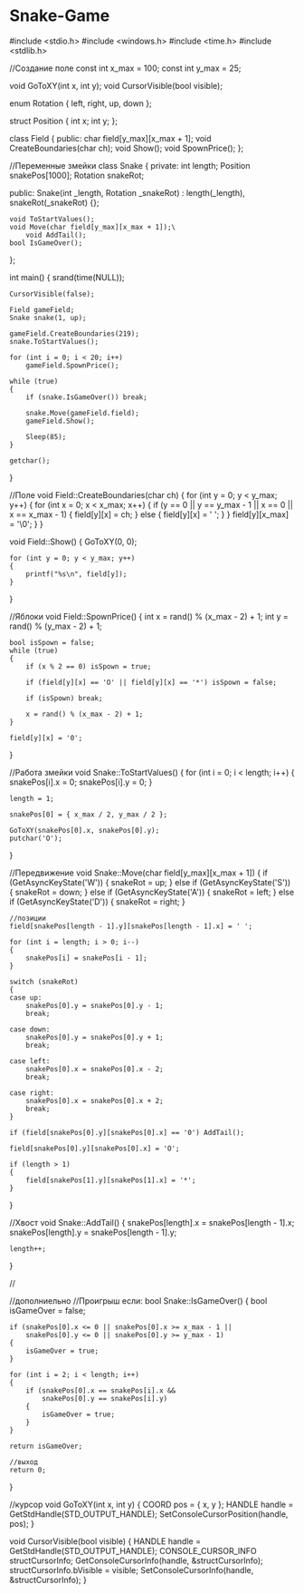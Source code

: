 # Snake-Game

#include <stdio.h>
#include <windows.h>
#include <time.h>
#include <stdlib.h>

//Создание поле
const int x_max = 100;
const int y_max = 25;

void GoToXY(int x, int y);
void CursorVisible(bool visible);

enum Rotation
{
    left,
    right,
    up,
    down
};

struct Position
{
    int x;
    int y;
};

class Field
{
public:
    char field[y_max][x_max + 1];
    void CreateBoundaries(char ch);
    void Show();
    void SpownPrice();
};

//Переменные змейки
class Snake
{
private:
    int length;
    Position snakePos[1000];
    Rotation snakeRot;

public:
    Snake(int _length, Rotation _snakeRot) :
        length(_length), snakeRot(_snakeRot) {};

    void ToStartValues();
    void Move(char field[y_max][x_max + 1]);\
        void AddTail();
    bool IsGameOver();
};

int main()
{
    srand(time(NULL));

    CursorVisible(false);

    Field gameField;
    Snake snake(1, up);

    gameField.CreateBoundaries(219);
    snake.ToStartValues();

    for (int i = 0; i < 20; i++)
        gameField.SpownPrice();

    while (true)
    {
        if (snake.IsGameOver()) break;

        snake.Move(gameField.field);
        gameField.Show();

        Sleep(85);
    }

    getchar();
}

//Поле
void Field::CreateBoundaries(char ch)
{
    for (int y = 0; y < y_max; y++)
    {
        for (int x = 0; x < x_max; x++)
        {
            if (y == 0 || y == y_max - 1 ||
                x == 0 || x == x_max - 1)
            {
                field[y][x] = ch;
            }
            else
            {
                field[y][x] = ' ';
            }
        }
        field[y][x_max] = '\0';
    }
}

void Field::Show()
{
    GoToXY(0, 0);

    for (int y = 0; y < y_max; y++)
    {
        printf("%s\n", field[y]);
    }
}

//Яблоки
void Field::SpownPrice()
{
    int x = rand() % (x_max - 2) + 1;
    int y = rand() % (y_max - 2) + 1;

    bool isSpown = false;
    while (true)
    {
        if (x % 2 == 0) isSpown = true;

        if (field[y][x] == 'O' || field[y][x] == '*') isSpown = false;

        if (isSpown) break;

        x = rand() % (x_max - 2) + 1;
    }

    field[y][x] = '0';
}

//Работа змейки
void Snake::ToStartValues()
{
    for (int i = 0; i < length; i++)
    {
        snakePos[i].x = 0;
        snakePos[i].y = 0;
    }

    length = 1;

    snakePos[0] = { x_max / 2, y_max / 2 };

    GoToXY(snakePos[0].x, snakePos[0].y);
    putchar('О');
}

//Передвижение
void Snake::Move(char field[y_max][x_max + 1])
{
    if (GetAsyncKeyState('W'))
    {
        snakeRot = up;
    }
    else if (GetAsyncKeyState('S'))
    {
        snakeRot = down;
    }
    else if (GetAsyncKeyState('A'))
    {
        snakeRot = left;
    }
    else if (GetAsyncKeyState('D'))
    {
        snakeRot = right;
    }

    //позиции
    field[snakePos[length - 1].y][snakePos[length - 1].x] = ' ';

    for (int i = length; i > 0; i--)
    {
        snakePos[i] = snakePos[i - 1];
    }

    switch (snakeRot)
    {
    case up:
        snakePos[0].y = snakePos[0].y - 1;
        break;

    case down:
        snakePos[0].y = snakePos[0].y + 1;
        break;

    case left:
        snakePos[0].x = snakePos[0].x - 2;
        break;

    case right:
        snakePos[0].x = snakePos[0].x + 2;
        break;
    }

    if (field[snakePos[0].y][snakePos[0].x] == '0') AddTail();

    field[snakePos[0].y][snakePos[0].x] = 'O';

    if (length > 1)
    {
        field[snakePos[1].y][snakePos[1].x] = '*';
    }
}

//Хвост
void Snake::AddTail()
{
    snakePos[length].x = snakePos[length - 1].x;
    snakePos[length].y = snakePos[length - 1].y;

    length++;
}

//

//дополниельно 
//Проигрыш если: 
bool Snake::IsGameOver()
{
    bool isGameOver = false;

    if (snakePos[0].x <= 0 || snakePos[0].x >= x_max - 1 ||
        snakePos[0].y <= 0 || snakePos[0].y >= y_max - 1)
    {
        isGameOver = true;
    }

    for (int i = 2; i < length; i++)
    {
        if (snakePos[0].x == snakePos[i].x &&
            snakePos[0].y == snakePos[i].y)
        {
            isGameOver = true;
        }
    }

    return isGameOver;

    //выход
    return 0;
}

//курсор
void GoToXY(int x, int y)
{
    COORD pos = { x, y };
    HANDLE handle = GetStdHandle(STD_OUTPUT_HANDLE);
    SetConsoleCursorPosition(handle, pos);
}

void CursorVisible(bool visible)
{
    HANDLE handle = GetStdHandle(STD_OUTPUT_HANDLE);
    CONSOLE_CURSOR_INFO structCursorInfo;
    GetConsoleCursorInfo(handle, &structCursorInfo);
    structCursorInfo.bVisible = visible;
    SetConsoleCursorInfo(handle, &structCursorInfo);
}
